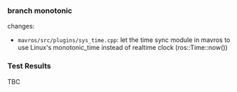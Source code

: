 ### branch monotonic

changes:
- `mavros/src/plugins/sys_time.cpp`: let the time sync module in mavros to use Linux's monotonic_time instead of realtime clock (ros::Time::now())

### Test Results

TBC